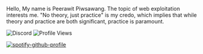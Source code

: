 Hello, My name is Peerawit Piwsawang. The topic of web exploitation interests me. "No theory, just practice" is my credo, which implies that while theory and practice are both significant, practice is paramount.

![Discord](https://img.shields.io/badge/p33raw1t-%237289DA.svg?logo=discord&logoColor=white)
![Profile Views](https://komarev.com/ghpvc/?username=kimbius&color=green)

[![spotify-github-profile](https://spotify-github-profile.kittinanx.com/api/view?uid=3pxv4i23jaqynrgp4mi8dqu01&cover_image=true&theme=default&bar_color=ff0000&bar_color_cover=true)](https://github.com/kittinan/spotify-github-profile)
